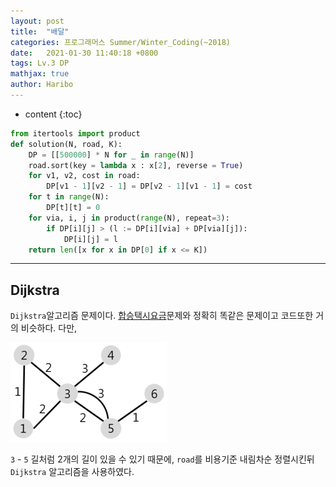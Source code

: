 ```yaml
---
layout: post
title:  "배달"
categories: 프로그래머스 Summer/Winter_Coding(~2018)
date:   2021-01-30 11:40:18 +0800
tags: Lv.3 DP
mathjax: true
author: Haribo
---
```


* content
{:toc}
```python
from itertools import product
def solution(N, road, K):
    DP = [[500000] * N for _ in range(N)]
    road.sort(key = lambda x : x[2], reverse = True)
    for v1, v2, cost in road:
        DP[v1 - 1][v2 - 1] = DP[v2 - 1][v1 - 1] = cost
    for t in range(N):
        DP[t][t] = 0
    for via, i, j in product(range(N), repeat=3):
        if DP[i][j] > (l := DP[i][via] + DP[via][j]):
            DP[i][j] = l
    return len([x for x in DP[0] if x <= K])
```

---









## Dijkstra

`Dijkstra`알고리즘 문제이다. [합승택시요금](https://gkalstn000.github.io/2021/01/26/%ED%95%A9%EC%8A%B9-%ED%83%9D%EC%8B%9C-%EC%9A%94%EA%B8%88/)문제와 정확히 똑같은 문제이고 코드또한 거의 비슷하다. 다만,

![](/images/delivery/case.png)

`3` - `5` 길처럼 2개의 길이 있을 수 있기 때문에, `road`를 비용기준 내림차순 정렬시킨뒤 `Dijkstra` 알고리즘을 사용하였다.

